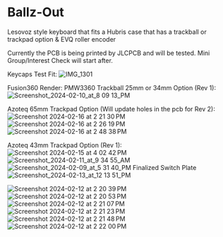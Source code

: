 # Ballz-Out
Lesovoz style keyboard that fits a Hubris case that has a trackball or trackpad option &amp; EVQ roller encoder

Currently the PCB is being printed by JLCPCB and will be tested. Mini Group/Interest Check will start after.

Keycaps Test Fit:
![IMG_1301](https://github.com/protieusz/Ballz-Out/assets/118025702/bacbc90f-e1cc-4e21-8ffa-28cb20a52bc3)

Fusion360 Render:
PMW3360 Trackball 25mm or 34mm Option (Rev 1):
![Screenshot_2024-02-10_at_8 09 13_PM](https://github.com/protieusz/Ballz-Out/assets/118025702/fe92e8e0-9049-476c-9f06-80e3f1eec463)

Azoteq 65mm Trackpad Option (Will update holes in the pcb for Rev 2):
![Screenshot 2024-02-16 at 2 21 30 PM](https://github.com/protieusz/Ballz-Out/assets/118025702/6c5ab7b0-dd8e-4585-ac55-fddb323556e9)
![Screenshot 2024-02-16 at 2 26 19 PM](https://github.com/protieusz/Ballz-Out/assets/118025702/b44fde47-bf9f-4f38-9682-bb7266888b7d)
![Screenshot 2024-02-16 at 2 48 38 PM](https://github.com/protieusz/Ballz-Out/assets/118025702/a7b2fbdd-ff51-4fa1-879b-42811fc7c0d5)

Azoteq 43mm Trackpad Option (Rev 1):
![Screenshot 2024-02-15 at 4 02 42 PM](https://github.com/protieusz/Ballz-Out/assets/118025702/0e538794-eb53-4cb7-a64f-9023dce7c48b)
![Screenshot_2024-02-11_at_9 34 55_AM](https://github.com/protieusz/Ballz-Out/assets/118025702/d3e99c8f-680d-4f5f-8e0f-143cf2533b4a)
![Screenshot_2024-02-09_at_5 31 40_PM](https://github.com/protieusz/Ballz-Out/assets/118025702/076e73bc-e690-4911-bd33-ddfa665fd289)
Finalized Switch Plate
![Screenshot_2024-02-13_at_12 13 51_PM](https://github.com/protieusz/Ballz-Out/assets/118025702/86dd53f0-d727-44ac-b7d2-4d87e77ccaf2)

![Screenshot 2024-02-12 at 2 20 39 PM](https://github.com/protieusz/Ballz-Out/assets/118025702/4b9ae559-9d78-4be6-8e31-c78eb86e725c)
![Screenshot 2024-02-12 at 2 20 53 PM](https://github.com/protieusz/Ballz-Out/assets/118025702/d5c51d1e-fef9-4cc8-a82d-ce4e52b62f9b)
![Screenshot 2024-02-12 at 2 21 07 PM](https://github.com/protieusz/Ballz-Out/assets/118025702/6b3092fd-bca5-45f2-8c52-fb422e54180a)
![Screenshot 2024-02-12 at 2 21 23 PM](https://github.com/protieusz/Ballz-Out/assets/118025702/65317684-42ec-42ef-abf8-a8250d710944)
![Screenshot 2024-02-12 at 2 21 48 PM](https://github.com/protieusz/Ballz-Out/assets/118025702/4ee158a7-02da-4bf0-bb80-0734f6e5903e)
![Screenshot 2024-02-12 at 2 22 00 PM](https://github.com/protieusz/Ballz-Out/assets/118025702/7df2f1e4-7759-47ee-b9fb-5aecf03cfbf5)
